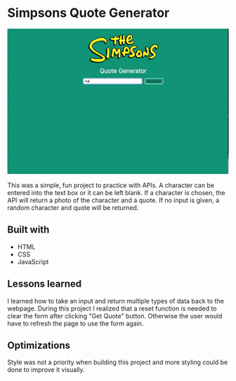# Simpsons Quote Generator

![alt text](img/simpsons.gif)

This was a simple, fun project to practice with APIs. A character can be entered into the text box or it can be left blank. If a character is chosen, the API will return a photo of the character and a quote. If no input is given, a random character and quote will be returned.

## Built with
- HTML
- CSS
- JavaScript

## Lessons learned
I learned how to take an input and return multiple types of data back to the webpage. During this project I realized that a reset function is needed to clear the form after clicking "Get Quote" button. Otherwise the user would have to refresh the page to use the form again.

## Optimizations
Style was not a priority when building this project and more styling could be done to improve it visually.
